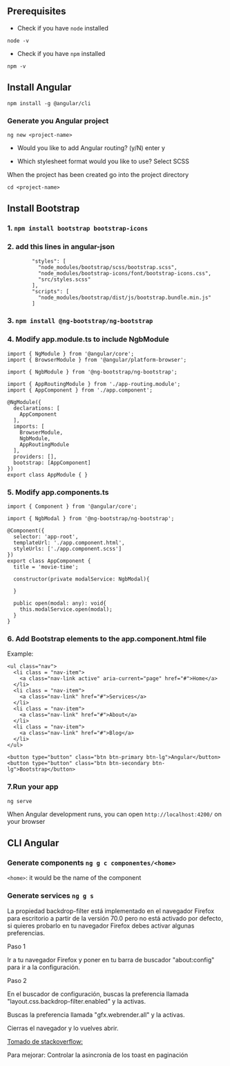## Prerequisites

* Check if you have `node` installed

`node -v`

* Check if you have `npm` installed

`npm -v`


## Install Angular

`npm install -g @angular/cli`

### Generate you Angular project

`ng new <project-name>`

* Would you like to add Angular routing? (y/N) enter y

* Which stylesheet format would you like to use? Select SCSS

When the project has been created go into the project directory

`cd <project-name>`


## Install Bootstrap

### 1. `npm install bootstrap bootstrap-icons`

### 2. add this lines in angular-json

            "styles": [
              "node_modules/bootstrap/scss/bootstrap.scss",
              "node_modules/bootstrap-icons/font/bootstrap-icons.css",
              "src/styles.scss"
            ],
            "scripts": [
              "node_modules/bootstrap/dist/js/bootstrap.bundle.min.js"
            ]

### 3. `npm install @ng-bootstrap/ng-bootstrap`

### 4. Modify app.module.ts to include NgbModule


    import { NgModule } from '@angular/core';
    import { BrowserModule } from '@angular/platform-browser';

    import { NgbModule } from '@ng-bootstrap/ng-bootstrap';

    import { AppRoutingModule } from './app-routing.module';
    import { AppComponent } from './app.component';

    @NgModule({
      declarations: [
        AppComponent
      ],
      imports: [
        BrowserModule,
        NgbModule,
        AppRoutingModule
      ],
      providers: [],
      bootstrap: [AppComponent]
    })
    export class AppModule { }

### 5. Modify app.components.ts

    import { Component } from '@angular/core';

    import { NgbModal } from '@ng-bootstrap/ng-bootstrap';

    @Component({
      selector: 'app-root',
      templateUrl: './app.component.html',
      styleUrls: ['./app.component.scss']
    })
    export class AppComponent {
      title = 'movie-time';

      constructor(private modalService: NgbModal){

      }

      public open(modal: any): void{
        this.modalService.open(modal);
      }
    }

### 6. Add Bootstrap elements to the app.component.html file

Example:

    <ul class="nav">
      <li class = "nav-item">
        <a class="nav-link active" aria-current="page" href="#">Home</a>
      </li>
      <li class = "nav-item">
        <a class="nav-link" href="#">Services</a>
      </li>
      <li class = "nav-item">
        <a class="nav-link" href="#">About</a>
      </li>
      <li class = "nav-item">
        <a class="nav-link" href="#">Blog</a>
      </li>
    </ul>

    <button type="button" class="btn btn-primary btn-lg">Angular</button>
    <button type="button" class="btn btn-secondary btn-lg">Bootstrap</button>

### 7.Run your app

`ng serve`

When Angular development runs, you can open `http://localhost:4200/` on your browser


## CLI Angular

### Generate components `ng g c componentes/<home>`

`<home>`: it would be the name of the component

### Generate services `ng g s`

<!-- ## Aditional for animations 

### Option 1: `npm install animate.css --save` and import it `import 'animate.css`

### Option 2: Use CDNJS in the `index.html`
    
    <link rel="stylesheet href="https://cdnjs.cloudflare.com/ajax/libs/animate.css/4.1.1/animate.min.css" /> -->



La propiedad backdrop-filter está implementado en el navegador Firefox para escritorio a partir de la versión 70.0 pero no está activado por defecto, si quieres probarlo en tu navegador Firefox debes activar algunas preferencias.

Paso 1

Ir a tu navegador Firefox y poner en tu barra de buscador "about:config" para ir a la configuración.

Paso 2

En el buscador de configuración, buscas la preferencia llamada "layout.css.backdrop-filter.enabled" y la activas.

Buscas la preferencia llamada "gfx.webrender.all" y la activas.

Cierras el navegador y lo vuelves abrir.

[Tomado de stackoverflow: ](https://es.stackoverflow.com/questions/354765/problema-con-la-compatibilidad-de-la-propiedad-backdrop-filter-de-css-en-firefox)

Para mejorar:
Controlar la asincronía de los toast en paginación